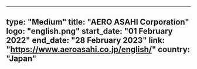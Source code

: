 
---
type: "Medium"
title: "AERO ASAHI Corporation"
logo: "english.png"
start_date: "01 February 2022"
end_date: "28 February 2023"
link: "https://www.aeroasahi.co.jp/english/"
country: "Japan"
---
